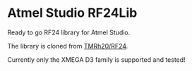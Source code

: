 # Atmel Studio RF24Lib
Ready to go RF24 library for Atmel Studio. 

The library is cloned from [TMRh20/RF24](https://github.com/TMRh20/RF24).

Currently only the XMEGA D3 family is supported and tested!